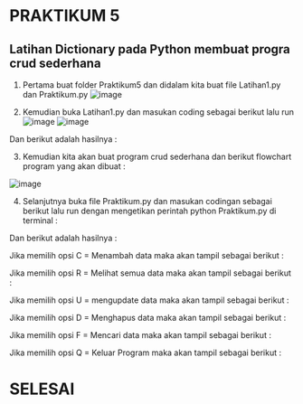 # PRAKTIKUM 5
## Latihan Dictionary pada Python membuat progra crud sederhana

1. Pertama buat folder Praktikum5 dan didalam kita buat file Latihan1.py dan Praktikum.py
![image](https://user-images.githubusercontent.com/115475424/204078891-1e532c2c-3466-4b1b-9c1d-5bfb52637846.png)

2. Kemudian buka Latihan1.py dan masukan coding sebagai berikut lalu run
![image](https://user-images.githubusercontent.com/115475424/204078825-c29b8fbe-ba07-4128-9620-21a112b9be62.png)
![image](https://user-images.githubusercontent.com/115475424/204078845-a806db0f-cc3a-48eb-b0a4-6f4f16806a5e.png)


Dan berikut adalah hasilnya :


3. Kemudian kita akan buat program crud sederhana dan berikut flowchart program yang akan dibuat :

![image](https://user-images.githubusercontent.com/115475424/204080413-f1bd88e5-dda3-4351-8605-865baba12c98.png)


4. Selanjutnya buka file Praktikum.py dan masukan codingan sebagai berikut lalu run dengan mengetikan perintah python Praktikum.py di terminal :


Dan berikut adalah hasilnya :



Jika memilih opsi C = Menambah data maka akan tampil sebagai berikut :



Jika memilih opsi R = Melihat semua data maka akan tampil sebagai berikut :


Jika memilih opsi U = mengupdate data maka akan tampil sebagai berikut :


Jika memilih opsi D = Menghapus data maka akan tampil sebagai berikut :


Jika memilih opsi F = Mencari data maka akan tampil sebagai berikut :


Jika memilih opsi Q = Keluar Program maka akan tampil sebagai berikut :



# SELESAI
